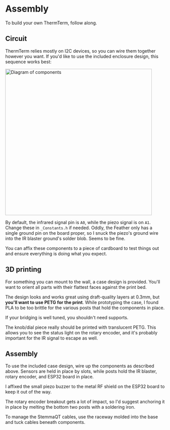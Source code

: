 # Assembly

To build your own ThermTerm, follow along.

## Circuit

ThermTerm relies mostly on I2C devices, so you can wire them together however you want. If you'd like to use the included enclosure design, this sequence works best:

<img width="463" alt="Diagram of components" src="https://github.com/daniloc/ThermTerm/assets/213358/47833da7-6bec-4de0-9e52-ff1e73b030c3">

By default, the infrared signal pin is `A0`, while the piezo signal is on `A1`. Change these in `_Constants.h` if needed. Oddly, the Feather only has a single ground pin on the board proper, so I snuck the piezo's ground wire into the IR blaster ground's solder blob. Seems to be fine.

You can affix these components to a piece of cardboard to test things out and ensure everything is doing what you expect.

## 3D printing

For something you can mount to the wall, a case design is provided. You'll want to orient all parts with their flattest faces against the print bed.

The design looks and works great using draft-quality layers at 0.3mm, but **you'll want to use PETG for the print**. While prototyping the case, I found PLA to be too brittle for the various posts that hold the components in place.

If your bridging is well tuned, you shouldn't need supports.

The knob/dial piece really should be printed with translucent PETG. This allows you to see the status light on the rotary encoder, and it's probably important for the IR signal to escape as well.

## Assembly

To use the included case design, wire up the components as described above. Sensors are held in place by slots, while posts hold the IR blaster, rotary encoder, and ESP32 board in place.

I affixed the small piezo buzzer to the metal RF shield on the ESP32 board to keep it out of the way.

The rotary encoder breakout gets a lot of impact, so I'd suggest anchoring it in place by melting the bottom two posts with a soldering iron.

To manage the StemmaQT cables, use the raceway molded into the base and tuck cables beneath components.